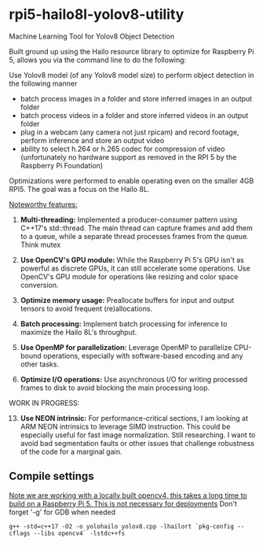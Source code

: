 # rpi5-hailo8l-yolov8-utility
Machine Learning Tool for Yolov8 Object Detection


Built ground up using the Hailo resource library to optimize for Raspberry Pi 5, allows you via the command line to do the following:

Use Yolov8 model (of any Yolov8 model size) to perform object detection in the following manner

- batch process images in a folder and store inferred images in an output folder
- batch process videos in a folder and store inferred videos in an output folder
- plug in a webcam (any camera not just rpicam) and record footage, perform inference and store an output video
- ability to select h.264 or h.265 codec for compression of video (unfortunately no hardware support as removed in the RPI 5 by the Raspberry Pi Foundation)

Optimizations were performed to enable operating even on the smaller 4GB RPI5. The goal was a focus on the Hailo 8L.

<ins>Noteworthy features:</ins>

1. **Multi-threading:**
    Implemented a producer-consumer pattern using C++17's std::thread. The main thread can capture frames and add them to a queue, while a separate thread processes frames from the queue. Think mutex

3. **Use OpenCV's GPU module:**
    While the Raspberry Pi 5's GPU isn't as powerful as discrete GPUs, it can still accelerate some operations. Use OpenCV's GPU module for operations like resizing and color space conversion.

5. **Optimize memory usage:**
   Preallocate buffers for input and output tensors to avoid frequent (re)allocations.

7. **Batch processing:**
   Implement batch processing for inference to maximize the Hailo 8L's throughput.

9. **Use OpenMP for parallelization:**
   Leverage OpenMP to parallelize CPU-bound operations, especially with software-based encoding and any other tasks.

11. **Optimize I/O operations:**
   Use asynchronous I/O for writing processed frames to disk to avoid blocking the main processing loop.

WORK IN PROGRESS:


13. **Use NEON intrinsic:**
   For performance-critical sections, I am looking at ARM NEON intrinsics to leverage SIMD instruction. This could be especially useful for fast image normalization. Still researching. I want to avoid bad segmentation faults or other issues that challenge robustness of the code for a marginal gain. 
   

## Compile settings

<ins>Note we are working with a locally built opencv4, this takes a long time to build on a Raspberry Pi 5. This is not necessary for deployments</ins>
Don't forget '-g' for GDB when needed

```g++ -std=c++17 -O2 -o yolohailo yolov8.cpp -lhailort `pkg-config --cflags --libs opencv4` -lstdc++fs```

